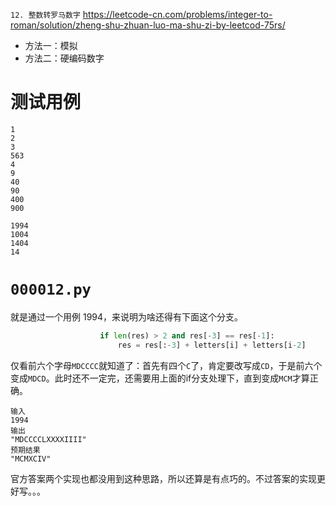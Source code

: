 
`12. 整数转罗马数字` https://leetcode-cn.com/problems/integer-to-roman/solution/zheng-shu-zhuan-luo-ma-shu-zi-by-leetcod-75rs/
- 方法一：模拟
- 方法二：硬编码数字

# 测试用例

```
1
2
3
563
4
9
40
90
400
900

1994
1004
1404
14
```

# `000012.py`

就是通过一个用例 1994，来说明为啥还得有下面这个分支。
```py
                    if len(res) > 2 and res[-3] == res[-1]:
                        res = res[:-3] + letters[i] + letters[i-2]
```

仅看前六个字母`MDCCCC`就知道了：首先有四个`C`了，肯定要改写成`CD`，于是前六个变成`MDCD`。此时还不一定完，还需要用上面的if分支处理下，直到变成`MCM`才算正确。
```console
输入
1994
输出
"MDCCCCLXXXXIIII"
预期结果
"MCMXCIV"
```

官方答案两个实现也都没用到这种思路，所以还算是有点巧的。不过答案的实现更好写。。。
